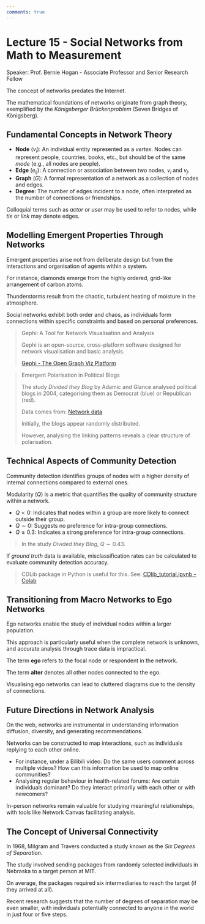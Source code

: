 ```yaml
---
comments: true
---
```


# Lecture 15 - Social Networks from Math to Measurement

Speaker: Prof. Bernie Hogan - Associate Professor and Senior Research Fellow

The concept of networks predates the Internet.

The mathematical foundations of networks originate from graph theory, exemplified by the *Königsberger Brückenproblem* (Seven Bridges of Königsberg).

## Fundamental Concepts in Network Theory

- **Node** ($v_{i}$): An individual entity represented as a *vertex*. Nodes can represent people, countries, books, etc., but should be of the same *mode* (e.g., all nodes are people).
- **Edge** ($e_{ij}$): A connection or association between two nodes, $v_{i}$ and $v_{j}$.
- **Graph** ($G$): A formal representation of a network as a collection of nodes and edges.
- **Degree**: The number of edges incident to a node, often interpreted as the number of connections or friendships.

Colloquial terms such as *actor* or *user* may be used to refer to nodes, while *tie* or *link* may denote edges.

## Modelling Emergent Properties Through Networks

Emergent properties arise not from deliberate design but from the interactions and organisation of agents within a system.

For instance, diamonds emerge from the highly ordered, grid-like arrangement of carbon atoms.

Thunderstorms result from the chaotic, turbulent heating of moisture in the atmosphere.

Social networks exhibit both order and chaos, as individuals form connections within specific constraints and based on personal preferences.

> Gephi: A Tool for Network Visualisation and Analysis
>
> Gephi is an open-source, cross-platform software designed for network visualisation and basic analysis.
>
> [Gephi - The Open Graph Viz Platform](https://gephi.org/)

> Emergent Polarisation in Political Blogs
>
> The study *Divided they Blog* by Adamic and Glance analysed political blogs in 2004, categorising them as Democrat (blue) or Republican (red).
>
> Data comes from: [Network data](https://public.websites.umich.edu/~mejn/netdata/)
>
> Initially, the blogs appear randomly distributed.
>
> However, analysing the linking patterns reveals a clear structure of polarisation.

## Technical Aspects of Community Detection

Community detection identifies groups of nodes with a higher density of internal connections compared to external ones.

Modularity ($Q$) is a metric that quantifies the quality of community structure within a network.

- $Q < 0$: Indicates that nodes within a group are more likely to connect outside their group.
- $Q \sim 0$: Suggests no preference for intra-group connections.
- $Q \geq 0.3$: Indicates a strong preference for intra-group connections.

> In the study *Divided they Blog*, $Q \sim 0.43$.

If *ground truth* data is available, misclassification rates can be calculated to evaluate community detection accuracy.

> CDLib package in Python is useful for this. See: [CDlib_tutorial.ipynb - Colab](https://colab.research.google.com/github/KDDComplexNetworkAnalysis/CNA_Tutorials/blob/master/CDlib_tutorial.ipynb)

## Transitioning from Macro Networks to Ego Networks

Ego networks enable the study of individual nodes within a larger population.

This approach is particularly useful when the complete network is unknown, and accurate analysis through trace data is impractical.

The term **ego** refers to the focal node or respondent in the network.

The term **alter** denotes all other nodes connected to the ego.

Visualising ego networks can lead to cluttered diagrams due to the density of connections.

## Future Directions in Network Analysis

On the web, networks are instrumental in understanding information diffusion, diversity, and generating recommendations.

Networks can be constructed to map interactions, such as individuals replying to each other online.

- For instance, under a Bilibili video: Do the same users comment across multiple videos? How can this information be used to map online communities?
- Analysing regular behaviour in health-related forums: Are certain individuals dominant? Do they interact primarily with each other or with newcomers?

In-person networks remain valuable for studying meaningful relationships, with tools like Network Canvas facilitating analysis.

## The Concept of Universal Connectivity

In 1968, Milgram and Travers conducted a study known as the *Six Degrees of Separation*.

The study involved sending packages from randomly selected individuals in Nebraska to a target person at MIT.

On average, the packages required six intermediaries to reach the target (if they arrived at all).

Recent research suggests that the number of degrees of separation may be even smaller, with individuals potentially connected to anyone in the world in just four or five steps.
